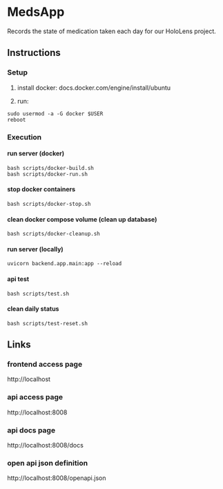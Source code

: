 # MedsApp

Records the state of medication taken each day for our HoloLens project.

## Instructions

### Setup

1. install docker: docs.docker.com/engine/install/ubuntu

2. run:
```
sudo usermod -a -G docker $USER
reboot
```

### Execution

#### run server (docker)

```
bash scripts/docker-build.sh
bash scripts/docker-run.sh
```

#### stop docker containers

```
bash scripts/docker-stop.sh
```

#### clean docker compose volume (clean up database)

```
bash scripts/docker-cleanup.sh
```

#### run server (locally)

```
uvicorn backend.app.main:app --reload
```

#### api test

```
bash scripts/test.sh
```

#### clean daily status

```
bash scripts/test-reset.sh
```

## Links

### frontend access page

http://localhost

### api access page

http://localhost:8008

### api docs page

http://localhost:8008/docs


### open api json definition

http://localhost:8008/openapi.json


